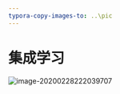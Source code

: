 ```yaml
---
typora-copy-images-to: ..\pic
---
```


# 集成学习

![image-20200228222039707](C:\Users\Mike\AppData\Roaming\Typora\typora-user-images\image-20200228222039707.png)
